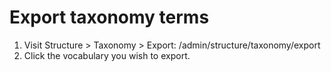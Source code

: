 Export taxonomy terms
=====================

 1. Visit Structure > Taxonomy > Export: /admin/structure/taxonomy/export
 1. Click the vocabulary you wish to export.
 
